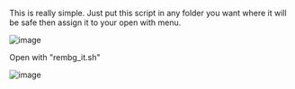 This is really simple. Just put this script in any folder you want where it will be safe then assign it to your open with menu.

![image](https://github.com/LinuxBeaver/Run_REMBG_from_file_manager_open_with_on_linux/assets/78667207/3fa1f094-fc75-4d02-a8e7-9f10e0639099)

Open with "rembg_it.sh"

![image](https://github.com/LinuxBeaver/Run_REMBG_from_file_manager_open_with_on_linux/assets/78667207/df084dc1-5700-4423-a5b5-4348581cc7cf)

